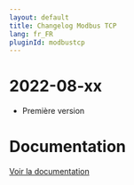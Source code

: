 ```yaml
---
layout: default
title: Changelog Modbus TCP
lang: fr_FR
pluginId: modbustcp
---
```


# 2022-08-xx

- Première version

# Documentation

[Voir la documentation]({{site.baseurl}}/{{page.pluginId}}/{{page.lang}})
